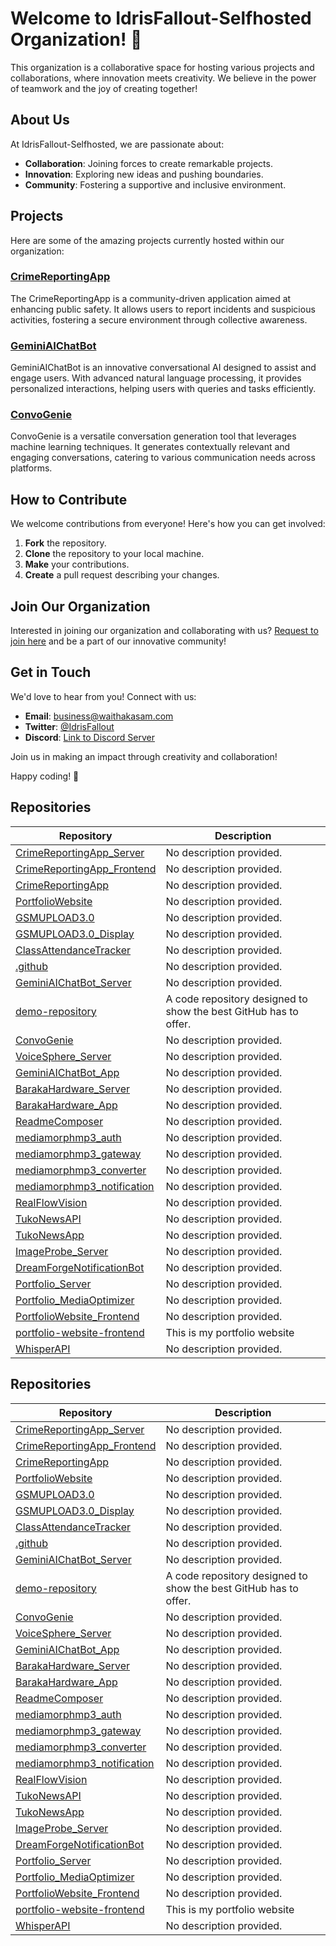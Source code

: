 # Welcome to IdrisFallout-Selfhosted Organization! 🚀

This organization is a collaborative space for hosting various projects and collaborations, where innovation meets creativity. We believe in the power of teamwork and the joy of creating together!

## About Us

At IdrisFallout-Selfhosted, we are passionate about:

- **Collaboration**: Joining forces to create remarkable projects.
- **Innovation**: Exploring new ideas and pushing boundaries.
- **Community**: Fostering a supportive and inclusive environment.

## Projects

Here are some of the amazing projects currently hosted within our organization:

### [CrimeReportingApp](https://github.com/IdrisFallout-Selfhosted/CrimeReportingApp)
The CrimeReportingApp is a community-driven application aimed at enhancing public safety. It allows users to report incidents and suspicious activities, fostering a secure environment through collective awareness.

### [GeminiAIChatBot](https://github.com/IdrisFallout-Selfhosted/GeminiAIChatBot)
GeminiAIChatBot is an innovative conversational AI designed to assist and engage users. With advanced natural language processing, it provides personalized interactions, helping users with queries and tasks efficiently.

### [ConvoGenie](https://github.com/IdrisFallout-Selfhosted/ConvoGenie)
ConvoGenie is a versatile conversation generation tool that leverages machine learning techniques. It generates contextually relevant and engaging conversations, catering to various communication needs across platforms.

## How to Contribute

We welcome contributions from everyone! Here's how you can get involved:

1. **Fork** the repository.
2. **Clone** the repository to your local machine.
3. **Make** your contributions.
4. **Create** a pull request describing your changes.

## Join Our Organization

Interested in joining our organization and collaborating with us? [Request to join here](mailto:waithakasam2017@gmail.com) and be a part of our innovative community!

## Get in Touch

We'd love to hear from you! Connect with us:

- **Email**: [business@waithakasam.com](mailto:business@waithakasam.com)
- **Twitter**: [@IdrisFallout](https://twitter.com/IdrisFallout)
- **Discord**: [Link to Discord Server](https://discord.gg/ntkyAxvFc4)

Join us in making an impact through creativity and collaboration!

Happy coding! 🌟


## Repositories

| Repository | Description |
|------------|-------------|
| [CrimeReportingApp_Server](https://github.com/IdrisFallout-Selfhosted/CrimeReportingApp_Server) | No description provided. |
| [CrimeReportingApp_Frontend](https://github.com/IdrisFallout-Selfhosted/CrimeReportingApp_Frontend) | No description provided. |
| [CrimeReportingApp](https://github.com/IdrisFallout-Selfhosted/CrimeReportingApp) | No description provided. |
| [PortfolioWebsite](https://github.com/IdrisFallout-Selfhosted/PortfolioWebsite) | No description provided. |
| [GSMUPLOAD3.0](https://github.com/IdrisFallout-Selfhosted/GSMUPLOAD3.0) | No description provided. |
| [GSMUPLOAD3.0_Display](https://github.com/IdrisFallout-Selfhosted/GSMUPLOAD3.0_Display) | No description provided. |
| [ClassAttendanceTracker](https://github.com/IdrisFallout-Selfhosted/ClassAttendanceTracker) | No description provided. |
| [.github](https://github.com/IdrisFallout-Selfhosted/.github) | No description provided. |
| [GeminiAIChatBot_Server](https://github.com/IdrisFallout-Selfhosted/GeminiAIChatBot_Server) | No description provided. |
| [demo-repository](https://github.com/IdrisFallout-Selfhosted/demo-repository) | A code repository designed to show the best GitHub has to offer. |
| [ConvoGenie](https://github.com/IdrisFallout-Selfhosted/ConvoGenie) | No description provided. |
| [VoiceSphere_Server](https://github.com/IdrisFallout-Selfhosted/VoiceSphere_Server) | No description provided. |
| [GeminiAIChatBot_App](https://github.com/IdrisFallout-Selfhosted/GeminiAIChatBot_App) | No description provided. |
| [BarakaHardware_Server](https://github.com/IdrisFallout-Selfhosted/BarakaHardware_Server) | No description provided. |
| [BarakaHardware_App](https://github.com/IdrisFallout-Selfhosted/BarakaHardware_App) | No description provided. |
| [ReadmeComposer](https://github.com/IdrisFallout-Selfhosted/ReadmeComposer) | No description provided. |
| [mediamorphmp3_auth](https://github.com/IdrisFallout-Selfhosted/mediamorphmp3_auth) | No description provided. |
| [mediamorphmp3_gateway](https://github.com/IdrisFallout-Selfhosted/mediamorphmp3_gateway) | No description provided. |
| [mediamorphmp3_converter](https://github.com/IdrisFallout-Selfhosted/mediamorphmp3_converter) | No description provided. |
| [mediamorphmp3_notification](https://github.com/IdrisFallout-Selfhosted/mediamorphmp3_notification) | No description provided. |
| [RealFlowVision](https://github.com/IdrisFallout-Selfhosted/RealFlowVision) | No description provided. |
| [TukoNewsAPI](https://github.com/IdrisFallout-Selfhosted/TukoNewsAPI) | No description provided. |
| [TukoNewsApp](https://github.com/IdrisFallout-Selfhosted/TukoNewsApp) | No description provided. |
| [ImageProbe_Server](https://github.com/IdrisFallout-Selfhosted/ImageProbe_Server) | No description provided. |
| [DreamForgeNotificationBot](https://github.com/IdrisFallout-Selfhosted/DreamForgeNotificationBot) | No description provided. |
| [Portfolio_Server](https://github.com/IdrisFallout-Selfhosted/Portfolio_Server) | No description provided. |
| [Portfolio_MediaOptimizer](https://github.com/IdrisFallout-Selfhosted/Portfolio_MediaOptimizer) | No description provided. |
| [PortfolioWebsite_Frontend](https://github.com/IdrisFallout-Selfhosted/PortfolioWebsite_Frontend) | No description provided. |
| [portfolio-website-frontend](https://github.com/IdrisFallout-Selfhosted/portfolio-website-frontend) | This is my portfolio website |
| [WhisperAPI](https://github.com/IdrisFallout-Selfhosted/WhisperAPI) | No description provided. |


## Repositories

| Repository | Description |
|------------|-------------|
| [CrimeReportingApp_Server](https://github.com/IdrisFallout-Selfhosted/CrimeReportingApp_Server) | No description provided. |
| [CrimeReportingApp_Frontend](https://github.com/IdrisFallout-Selfhosted/CrimeReportingApp_Frontend) | No description provided. |
| [CrimeReportingApp](https://github.com/IdrisFallout-Selfhosted/CrimeReportingApp) | No description provided. |
| [PortfolioWebsite](https://github.com/IdrisFallout-Selfhosted/PortfolioWebsite) | No description provided. |
| [GSMUPLOAD3.0](https://github.com/IdrisFallout-Selfhosted/GSMUPLOAD3.0) | No description provided. |
| [GSMUPLOAD3.0_Display](https://github.com/IdrisFallout-Selfhosted/GSMUPLOAD3.0_Display) | No description provided. |
| [ClassAttendanceTracker](https://github.com/IdrisFallout-Selfhosted/ClassAttendanceTracker) | No description provided. |
| [.github](https://github.com/IdrisFallout-Selfhosted/.github) | No description provided. |
| [GeminiAIChatBot_Server](https://github.com/IdrisFallout-Selfhosted/GeminiAIChatBot_Server) | No description provided. |
| [demo-repository](https://github.com/IdrisFallout-Selfhosted/demo-repository) | A code repository designed to show the best GitHub has to offer. |
| [ConvoGenie](https://github.com/IdrisFallout-Selfhosted/ConvoGenie) | No description provided. |
| [VoiceSphere_Server](https://github.com/IdrisFallout-Selfhosted/VoiceSphere_Server) | No description provided. |
| [GeminiAIChatBot_App](https://github.com/IdrisFallout-Selfhosted/GeminiAIChatBot_App) | No description provided. |
| [BarakaHardware_Server](https://github.com/IdrisFallout-Selfhosted/BarakaHardware_Server) | No description provided. |
| [BarakaHardware_App](https://github.com/IdrisFallout-Selfhosted/BarakaHardware_App) | No description provided. |
| [ReadmeComposer](https://github.com/IdrisFallout-Selfhosted/ReadmeComposer) | No description provided. |
| [mediamorphmp3_auth](https://github.com/IdrisFallout-Selfhosted/mediamorphmp3_auth) | No description provided. |
| [mediamorphmp3_gateway](https://github.com/IdrisFallout-Selfhosted/mediamorphmp3_gateway) | No description provided. |
| [mediamorphmp3_converter](https://github.com/IdrisFallout-Selfhosted/mediamorphmp3_converter) | No description provided. |
| [mediamorphmp3_notification](https://github.com/IdrisFallout-Selfhosted/mediamorphmp3_notification) | No description provided. |
| [RealFlowVision](https://github.com/IdrisFallout-Selfhosted/RealFlowVision) | No description provided. |
| [TukoNewsAPI](https://github.com/IdrisFallout-Selfhosted/TukoNewsAPI) | No description provided. |
| [TukoNewsApp](https://github.com/IdrisFallout-Selfhosted/TukoNewsApp) | No description provided. |
| [ImageProbe_Server](https://github.com/IdrisFallout-Selfhosted/ImageProbe_Server) | No description provided. |
| [DreamForgeNotificationBot](https://github.com/IdrisFallout-Selfhosted/DreamForgeNotificationBot) | No description provided. |
| [Portfolio_Server](https://github.com/IdrisFallout-Selfhosted/Portfolio_Server) | No description provided. |
| [Portfolio_MediaOptimizer](https://github.com/IdrisFallout-Selfhosted/Portfolio_MediaOptimizer) | No description provided. |
| [PortfolioWebsite_Frontend](https://github.com/IdrisFallout-Selfhosted/PortfolioWebsite_Frontend) | No description provided. |
| [portfolio-website-frontend](https://github.com/IdrisFallout-Selfhosted/portfolio-website-frontend) | This is my portfolio website |
| [WhisperAPI](https://github.com/IdrisFallout-Selfhosted/WhisperAPI) | No description provided. |
